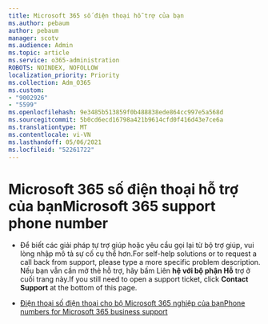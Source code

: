 ```yaml
---
title: Microsoft 365 số điện thoại hỗ trợ của bạn
ms.author: pebaum
author: pebaum
manager: scotv
ms.audience: Admin
ms.topic: article
ms.service: o365-administration
ROBOTS: NOINDEX, NOFOLLOW
localization_priority: Priority
ms.collection: Adm_O365
ms.custom:
- "9002926"
- "5599"
ms.openlocfilehash: 9e3485b513859f0b488838ede864cc997e5a568d
ms.sourcegitcommit: 5b0cd6ecd16798a421b9614cfd0f416d43e7ce6a
ms.translationtype: MT
ms.contentlocale: vi-VN
ms.lasthandoff: 05/06/2021
ms.locfileid: "52261722"
---
```

# <a name="microsoft-365-support-phone-number"></a><span data-ttu-id="eab24-102">Microsoft 365 số điện thoại hỗ trợ của bạn</span><span class="sxs-lookup"><span data-stu-id="eab24-102">Microsoft 365 support phone number</span></span>

- <span data-ttu-id="eab24-103">Để biết các giải pháp tự trợ giúp hoặc yêu cầu gọi lại từ bộ trợ giúp, vui lòng nhập mô tả sự cố cụ thể hơn.</span><span class="sxs-lookup"><span data-stu-id="eab24-103">For self-help solutions or to request a call back from support, please type a more specific problem description.</span></span>  <span data-ttu-id="eab24-104">Nếu bạn vẫn cần mở thẻ hỗ trợ, hãy bấm Liên **hệ với bộ phận Hỗ** trợ ở cuối trang này.</span><span class="sxs-lookup"><span data-stu-id="eab24-104">If you still need to open a support ticket, click **Contact Support** at the bottom of this page.</span></span>

- [<span data-ttu-id="eab24-105">Điện thoại số điện thoại cho bộ Microsoft 365 nghiệp của bạn</span><span class="sxs-lookup"><span data-stu-id="eab24-105">Phone numbers for Microsoft 365 business support</span></span>](/microsoft-365/admin/contact-support-for-business-products?view=o365-worldwide&tabs=phone)
